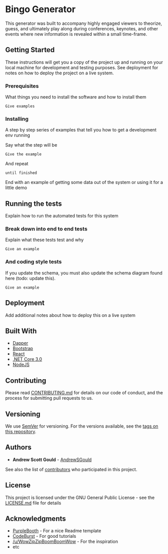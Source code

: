 # Bingo Generator

This generator was built to accompany highly engaged viewers to theorize, guess, and ultimately play along during conferences, keynotes, and other events where new information is revealed within a small time-frame.

## Getting Started

These instructions will get you a copy of the project up and running on your local machine for development and testing purposes. See deployment for notes on how to deploy the project on a live system.

### Prerequisites

What things you need to install the software and how to install them

```
Give examples
```

### Installing

A step by step series of examples that tell you how to get a development env running

Say what the step will be

```
Give the example
```

And repeat

```
until finished
```

End with an example of getting some data out of the system or using it for a little demo

## Running the tests

Explain how to run the automated tests for this system

### Break down into end to end tests

Explain what these tests test and why

```
Give an example
```

### And coding style tests

If you update the schema, you must also update the schema diagram found here (todo: update this).

```
Give an example
```

## Deployment

Add additional notes about how to deploy this on a live system

## Built With

- [Dapper](https://github.com/StackExchange/Dapper)
- [Bootstrap](https://getbootstrap.com/)
- [React](https://dotnet.microsoft.com/apps/aspnet)
- [.NET Core 3.0](https://docs.microsoft.com/en-us/dotnet/core/whats-new/dotnet-core-3-0)
- [NodeJS](https://nodejs.org/en/)

## Contributing

Please read [CONTRIBUTING.md](https://gist.github.com/PurpleBooth/b24679402957c63ec426) for details on our code of conduct, and the process for submitting pull requests to us.

## Versioning

We use [SemVer](http://semver.org/) for versioning. For the versions available, see the [tags on this repository](https://github.com/your/project/tags).

## Authors

- **Andrew Scott Gould** - [AndrewSGould](https://github.com/AndrewSGould)

See also the list of [contributors](https://github.com/your/project/contributors) who participated in this project.

## License

This project is licensed under the GNU General Public License - see the [LICENSE.md](LICENSE.md) file for details

## Acknowledgments

- [PurpleBooth](https://gist.github.com/PurpleBooth/109311bb0361f32d87a2) - For a nice Readme template
- [CodeBurst](https://codeburst.io/) - For good tutorials
- [/u/WowZipZipBoomBoomWow](https://www.reddit.com/user/WowZipZipBoomBoomWow) - For the inspiration
- etc
